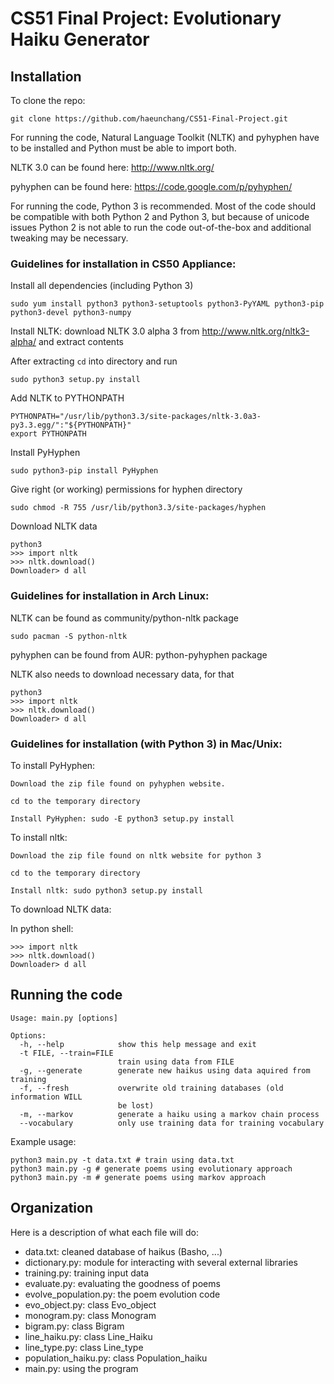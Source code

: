CS51 Final Project: Evolutionary Haiku Generator
===========

Installation
------------

To clone the repo:

```
git clone https://github.com/haeunchang/CS51-Final-Project.git
```

For running the code, Natural Language Toolkit (NLTK) and
pyhyphen have to be installed and Python must be able to import both.

NLTK 3.0 can be found here: http://www.nltk.org/

pyhyphen can be found here: https://code.google.com/p/pyhyphen/

For running the code, Python 3 is recommended.
Most of the code should be compatible with both Python 2 and Python 3,
but because of unicode issues Python 2 is not able to run the code
out-of-the-box and additional tweaking may be necessary.

### Guidelines for installation in CS50 Appliance:

Install all dependencies (including Python 3)
```
sudo yum install python3 python3-setuptools python3-PyYAML python3-pip python3-devel python3-numpy
```

Install NLTK: download NLTK 3.0 alpha 3 from http://www.nltk.org/nltk3-alpha/
and extract contents

After extracting `cd` into directory and run
```
sudo python3 setup.py install
```

Add NLTK to PYTHONPATH
```
PYTHONPATH="/usr/lib/python3.3/site-packages/nltk-3.0a3-py3.3.egg/":"${PYTHONPATH}"
export PYTHONPATH
```

Install PyHyphen
```
sudo python3-pip install PyHyphen
```

Give right (or working) permissions for hyphen directory
```
sudo chmod -R 755 /usr/lib/python3.3/site-packages/hyphen
```

Download NLTK data
```
python3
>>> import nltk
>>> nltk.download()
Downloader> d all
```

### Guidelines for installation in Arch Linux:

NLTK can be found as community/python-nltk package
```
sudo pacman -S python-nltk
```
pyhyphen can be found from AUR: python-pyhyphen package

NLTK also needs to download necessary data, for that
```
python3
>>> import nltk
>>> nltk.download()
Downloader> d all
```

### Guidelines for installation (with Python 3) in Mac/Unix:

To install PyHyphen:
	
	Download the zip file found on pyhyphen website. 

	cd to the temporary directory

	Install PyHyphen: sudo -E python3 setup.py install
	
To install nltk: 
	
	Download the zip file found on nltk website for python 3

	cd to the temporary directory 

	Install nltk: sudo python3 setup.py install

To download NLTK data:

In python shell:
```
>>> import nltk
>>> nltk.download()
Downloader> d all
```
	
Running the code
----------------

```
Usage: main.py [options]

Options:
  -h, --help            show this help message and exit
  -t FILE, --train=FILE
                        train using data from FILE
  -g, --generate        generate new haikus using data aquired from training
  -f, --fresh           overwrite old training databases (old information WILL
                        be lost)
  -m, --markov          generate a haiku using a markov chain process
  --vocabulary          only use training data for training vocabulary
```

Example usage:
```
python3 main.py -t data.txt # train using data.txt
python3 main.py -g # generate poems using evolutionary approach
python3 main.py -m # generate poems using markov approach
```

Organization
------------

Here is a description of what each file will do:
- data.txt: cleaned database of haikus (Basho, ...)
- dictionary.py: module for interacting with several external libraries
- training.py: training input data
- evaluate.py: evaluating the goodness of poems
- evolve_population.py: the poem evolution code
- evo_object.py: class Evo_object
- monogram.py: class Monogram
- bigram.py: class Bigram
- line_haiku.py: class Line_Haiku
- line_type.py: class Line_type
- population_haiku.py: class Population_haiku
- main.py: using the program
